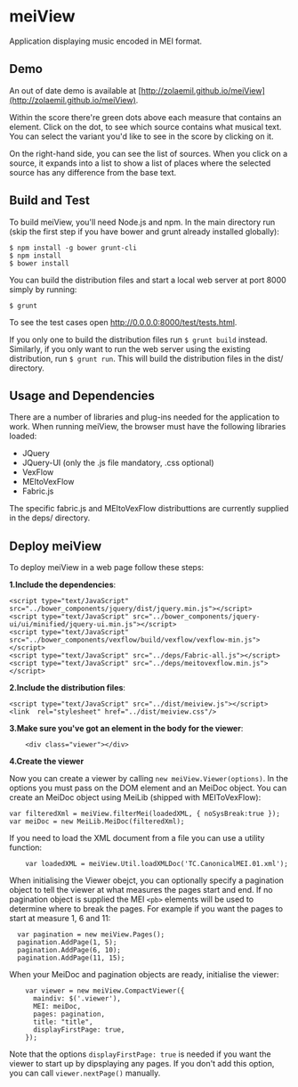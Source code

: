 meiView
=======
Application displaying music encoded in MEI format. 

Demo
----

An out of date demo is available at [http://zolaemil.github.io/meiView](http://zolaemil.github.io/meiView).

Within the score there're green dots above each measure that contains an <app>
element. Click on the dot, to see which source contains what musical text. 
You can select the variant you'd like to see in the score by clicking on it.

On the right-hand side, you can see the list of sources. When you click 
on a source, it expands into a list to show a list of places where the 
selected source has any difference from the base text.

Build and Test
--------------

To build meiView, you'll need Node.js and npm. In the main directory run (skip the first step if you have bower and grunt already installed globally):

```
$ npm install -g bower grunt-cli
$ npm install
$ bower install
```

You can build the distribution files and start a local web server at port 8000 simply by running:

`$ grunt`

To see the test cases open http://0.0.0.0:8000/test/tests.html.

If you only one to build the distribution files run `$ grunt build` instead.
Similarly, if you only want to run the web server using the existing distribution,
run `$ grunt run`. This will build the distribution files in the dist/ directory.

Usage and Dependencies
----------------------

There are a number of libraries and plug-ins needed for the application to work. When running meiView, the browser must have the following libraries loaded:

* JQuery
* JQuery-UI (only the .js file mandatory, .css optional)
* VexFlow
* MEItoVexFlow
* Fabric.js

The specific fabric.js and MEItoVexFlow distributtions are currently supplied in the deps/ directory.

Deploy meiView
--------------

To deploy meiView in a web page follow these steps:

**1.Include the dependencies**:
```
<script type="text/JavaScript" src="../bower_components/jquery/dist/jquery.min.js"></script>
<script type="text/JavaScript" src="../bower_components/jquery-ui/ui/minified/jquery-ui.min.js"></script>
<script type="text/JavaScript" src="../bower_components/vexflow/build/vexflow/vexflow-min.js"></script>
<script type="text/JavaScript" src="../deps/Fabric-all.js"></script>
<script type="text/JavaScript" src="../deps/meitovexflow.min.js"></script>
```


**2.Include the distribution files**:
```
<script type="text/JavaScript" src="../dist/meiview.js"></script>
<link  rel="stylesheet" href="../dist/meiview.css"/>
```

**3.Make sure you've got an element in the body for the viewer**:
```
    <div class="viewer"></div>
```

**4.Create the viewer**

Now you can create a viewer by calling `new meiView.Viewer(options)`.
In the options you must pass on the DOM element and an MeiDoc object. You can 
create an MeiDoc object using MeiLib (shipped with MEIToVexFlow):
```
var filteredXml = meiView.filterMei(loadedXML, { noSysBreak:true });
var meiDoc = new MeiLib.MeiDoc(filteredXml);
```

If you need to load the XML document from a file you can use a utility function:
```
    var loadedXML = meiView.Util.loadXMLDoc('TC.CanonicalMEI.01.xml');
```

When initialising the Viewer obejct, you can optionally specify a 
pagination object to tell the viewer at what measures the pages 
start and end. If no pagination object is supplied the MEI `<pb>` 
elements will be used to determine where to break the pages. 
For example if you want the pages to start at measure 1, 6 and 11:
```
  var pagination = new meiView.Pages();
  pagination.AddPage(1, 5);
  pagination.AddPage(6, 10);
  pagination.AddPage(11, 15);
```

When your MeiDoc and pagination objects are ready, initialise the viewer:
```
    var viewer = new meiView.CompactViewer({
      maindiv: $('.viewer'),
      MEI: meiDoc,
      pages: pagination,
      title: "title",
      displayFirstPage: true,
    });
```

Note that the options `displayFirstPage: true` is needed if you 
want the viewer to start up by dipsplaying any pages. 
If you don't add this option, you can call `viewer.nextPage()` manually.

